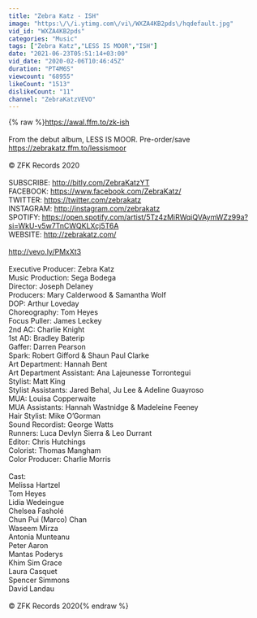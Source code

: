 ```yaml
---
title: "Zebra Katz - ISH"
image: "https:\/\/i.ytimg.com\/vi\/WXZA4KB2pds\/hqdefault.jpg"
vid_id: "WXZA4KB2pds"
categories: "Music"
tags: ["Zebra Katz","LESS IS MOOR","ISH"]
date: "2021-06-23T05:51:14+03:00"
vid_date: "2020-02-06T10:46:45Z"
duration: "PT4M6S"
viewcount: "68955"
likeCount: "1513"
dislikeCount: "11"
channel: "ZebraKatzVEVO"
---
```

{% raw %}<a rel="nofollow" target="blank" href="https://awal.ffm.to/zk-ish">https://awal.ffm.to/zk-ish</a><br /><br />From the debut album, LESS IS MOOR. Pre-order/save <a rel="nofollow" target="blank" href="https://zebrakatz.ffm.to/lessismoor">https://zebrakatz.ffm.to/lessismoor</a><br /><br />© ZFK Records 2020<br /><br />SUBSCRIBE: <a rel="nofollow" target="blank" href="http://bitly.com/ZebraKatzYT">http://bitly.com/ZebraKatzYT</a><br />FACEBOOK: <a rel="nofollow" target="blank" href="https://www.facebook.com/ZebraKatz/">https://www.facebook.com/ZebraKatz/</a><br />TWITTER: <a rel="nofollow" target="blank" href="https://twitter.com/zebrakatz">https://twitter.com/zebrakatz</a><br />INSTAGRAM: <a rel="nofollow" target="blank" href="http://instagram.com/zebrakatz">http://instagram.com/zebrakatz</a><br />SPOTIFY: <a rel="nofollow" target="blank" href="https://open.spotify.com/artist/5Tz4zMiRWqiQVAymWZz99a?si=WkU-v5w7TnCWQKLXcj5T6A">https://open.spotify.com/artist/5Tz4zMiRWqiQVAymWZz99a?si=WkU-v5w7TnCWQKLXcj5T6A</a><br />WEBSITE: <a rel="nofollow" target="blank" href="http://zebrakatz.com/">http://zebrakatz.com/</a><br /><br /><a rel="nofollow" target="blank" href="http://vevo.ly/PMxXt3">http://vevo.ly/PMxXt3</a><br /><br />Executive Producer: Zebra Katz<br />Music Production: Sega Bodega<br />Director: Joseph Delaney<br />Producers: Mary Calderwood &amp; Samantha Wolf <br />DOP: Arthur Loveday <br />Choreography: Tom Heyes <br />Focus Puller: James Leckey <br />2nd AC: Charlie Knight <br />1st AD: Bradley Baterip <br />Gaffer: Darren Pearson<br />Spark: Robert Gifford &amp; Shaun Paul Clarke <br />Art Department: Hannah Bent <br />Art Department Assistant: Ana Lajeunesse Torrontegui <br />Stylist: Matt King<br />Stylist Assistants: Jared Behal, Ju Lee &amp; Adeline Guayroso<br />MUA: Louisa Copperwaite <br />MUA Assistants: Hannah Wastnidge &amp; Madeleine Feeney <br />Hair Stylist: Mike O’Gorman<br />Sound Recordist: George Watts <br />Runners: Luca Devlyn Sierra &amp; Leo Durrant<br />Editor: Chris Hutchings <br />Colorist: Thomas Mangham <br />Color Producer: Charlie Morris <br /><br />Cast:<br />Melissa Hartzel <br />Tom Heyes <br />Lidia Wedeingue <br />Chelsea Fasholé <br />Chun Pui (Marco) Chan <br />Waseem Mirza <br />Antonia Munteanu <br />Peter Aaron<br />Mantas Poderys <br />Khim Sim Grace<br />Laura Casquet<br />Spencer Simmons<br />David Landau<br /><br />© ZFK Records 2020{% endraw %}
